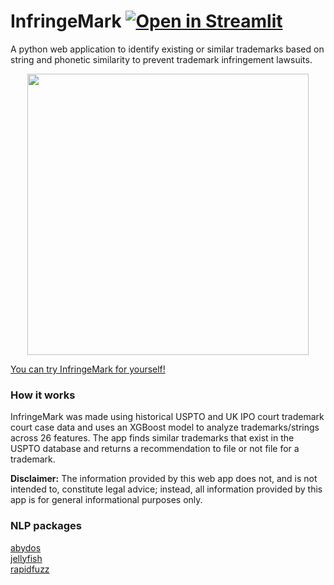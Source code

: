 # InfringeMark [![Open in Streamlit](https://static.streamlit.io/badges/streamlit_badge_black_white.svg)](https://share.streamlit.io/nguyens7/infringemark/TMstreamlit.py)

A python web application to identify existing or similar trademarks based on string and phonetic similarity to prevent trademark infringement lawsuits.  

<p align="center">
  <img width="450" src="https://media.giphy.com/media/LnIdaR0EbSl02qq0YL/giphy.gif">
</p>

[You can try InfringeMark for yourself!](https://Infringemark.com)

### How it works
InfringeMark was made using historical USPTO and UK IPO court trademark court case data and uses an XGBoost model to analyze trademarks/strings across 26 features. The app finds similar trademarks that exist in the USPTO database and returns a recommendation to file or not file for a trademark.   

**Disclaimer:** The information provided by this web app does not, and is not intended to, constitute legal advice;
		instead, all information provided by this app is for general informational purposes only.

### NLP packages
[abydos](https://github.com/chrislit/abydos)   
[jellyfish](https://github.com/jamesturk/jellyfish)  
[rapidfuzz](https://maxbachmann.github.io/rapidfuzz/)


